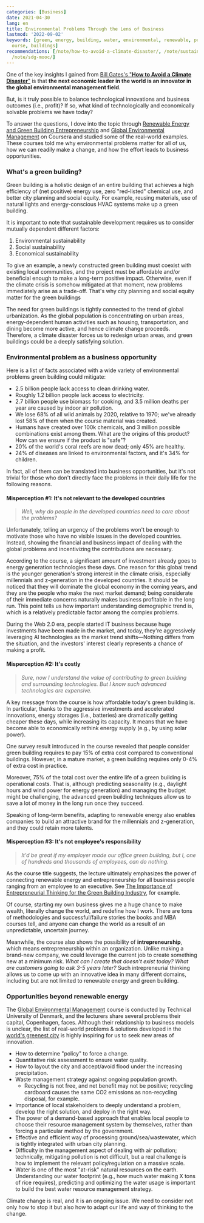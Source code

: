 ```yaml
---
categories: [Business]
date: 2021-04-30
lang: en
title: Environmental Problems Through the Lens of Business
lastmod: '2022-09-02'
keywords: [green, energy, building, water, environmental, renewable, problems, business,
  ourse, buildings]
recommendations: [/note/how-to-avoid-a-climate-disaster/, /note/sustainability-at-big-tech/,
  /note/sdg-mooc/]
---
```


One of the key insights I gained from [Bill Gates's "**How to Avoid a Climate Disaster**"](/note/how-to-avoid-a-climate-disaster) is that **the next economic leader in the world is an innovator in the global environmental management field**. 

But, is it truly possible to balance technological innovations and business outcomes (i.e., profit)? If so, what kind of technologically and economically solvable problems we have today?

To answer the questions, I dove into the topic through [Renewable Energy and Green Building Entrepreneurship](https://coursera.org/verify/T3LER8XRDGVE) and [Global Environmental Management](https://coursera.org/verify/SSZXFULHTAN3) on Coursera and studied some of the real-world examples. These courses told me why environmental problems matter for all of us, how we can readily make a change, and how the effort leads to business opportunities.

### What's a green building?

Green building is a holistic design of an entire building that achieves a high efficiency of (net positive) energy use, zero "red-listed" chemical use, and better city planning and social equity. For example, reusing materials, use of natural lights and energy-conscious HVAC systems make up a green building.

It is important to note that sustainable development requires us to consider mutually dependent different factors:

1. Environmental sustainability
2. Social sustainability
3. Economical sustainability

To give an example, a newly constructed green building must coexist with existing local communities, and the project must be affordable and/or beneficial enough to make a long-term positive impact. Otherwise, even if the climate crisis is somehow mitigated at that moment, new problems immediately arise as a trade-off. That's why city planning and social equity matter for the green buildings

The need for green buildings is tightly connected to the trend of global urbanization. As the global population is concentrating on urban areas, energy-dependent human activities such as housing, transportation, and dining become more active, and hence climate change proceeds. Therefore, a climate disaster forces us to redesign urban areas, and green buildings could be a deeply satisfying solution.

### Environmental problem as a business opportunity

Here is a list of facts associated with a wide variety of environmental problems green building could mitigate:

- 2.5 billion people lack access to clean drinking water.
- Roughly 1.2 billion people lack access to electricity.
- 2.7 billion people use biomass for cooking, and 3.5 million deaths per year are caused by indoor air pollution.
- We lose 68% of all wild animals by 2020, relative to 1970; we've already lost 58% of them when the course material was created.
- Humans have created over 100k chemicals, and 3 million possible combinations exist among them. What are the origins of this product? How can we ensure if the product is "safe"?
- 20% of the world's coral reefs are now dead; only 45% are healthy.
- 24% of diseases are linked to environmental factors, and it's 34% for children.

In fact, all of them can be translated into business opportunities, but it's not trivial for those who don't directly face the problems in their daily life for the following reasons.

#### Misperception #1: It's not relevant to the developed countries

> *Well, why do people in the developed countries need to care about the problems?*

Unfortunately, telling an urgency of the problems won't be enough to motivate those who have no visible issues in the developed countries. Instead, showing the financial and business impact of dealing with the global problems and incentivizing the contributions are necessary.

According to the course, a significant amount of investment already goes to energy generation technologies these days. One reason for this global trend is the younger generation's strong interest in the climate crisis, especially millennials and z-generation in the developed countries. It should be noticed that they will dominate the global economy in the coming years, and they are the people who make the next market demand; being considerate of their immediate concerns naturally makes business profitable in the long run. This point tells us how important understanding demographic trend is, which is a relatively predictable factor among the complex problems.

During the Web 2.0 era, people started IT business because huge investments have been made in the market, and today, they're aggressively leveraging AI technologies as the market trend shifts&mdash;Nothing differs from the situation, and the investors' interest clearly represents a chance of making a profit. 

#### Misperception #2: It's costly 

> *Sure, now I understand the value of contributing to green building and surrounding technologies. But I know such advanced technologies are expensive.*

A key message from the course is how affordable today's green building is. In particular, thanks to the aggressive investments and accelerated innovations, energy storages (i.e., batteries) are dramatically getting cheaper these days, while increasing its capacity. It means that we have become able to economically rethink energy supply (e.g., by using solar power).

One survey result introduced in the course revealed that people consider green building requires to pay 15% of extra cost compared to conventional buildings. However, in a mature market, a green building requires only 0-4% of extra cost in practice.

Moreover, 75% of the total cost over the entire life of a green building is operational costs. That is, although predicting seasonality (e.g., daylight hours and wind power for energy generation) and managing the budget might be challenging, the advanced green building techniques allow us to save a lot of money in the long run once they succeed.

Speaking of long-term benefits, adapting to renewable energy also enables companies to build an attractive brand for the millennials and z-generation, and they could retain more talents.

#### Misperception #3: It's not employee's responsibility

> *It'd be great if my employer made our office green building, but I, one of hundreds and thousands of employees, can do nothing.*

As the course title suggests, the lecture ultimately emphasizes the power of connecting renewable energy and entrepreneurship for all business people ranging from an employee to an executive. See [The Importance of Entrepreneurial Thinking for the Green Building Industry](http://insight.gbig.org/the-importance-of-entrepreneurial-thinking-for-the-green-building-industry/), for example.

Of course, starting my own business gives me a huge chance to make wealth, literally change the world, and redefine how I work. There are tons of methodologies and successful/failure stories the books and MBA courses tell, and anyone can change the world as a result of an unpredictable, uncertain journey.

Meanwhile, the course also shows the possibility of **intrepreneurship**, which means entrepreneurship within an organization. Unlike making a brand-new company, we could leverage the current job to create something new at a minimum risk. *What can I create that doesn't exist today? What are customers going to ask 3-5 years later?* Such intrepreneurial thinking allows us to come up with an innovative idea in many different domains, including but are not limited to renewable energy and green building.

### Opportunities beyond renewable energy

The [Global Environmental Management](https://coursera.org/verify/SSZXFULHTAN3) course is conducted by Technical University of Denmark, and the lecturers share several problems their capital, Copenhagen, faces. Although their relationship to business models is unclear, the list of real-world problems & solutions developed in the [world's greenest city](https://www.telegraph.co.uk/travel/discovering-hygge-in-copenhagen/worlds-greenest-city/) is highly inspiring for us to seek new areas of innovation.

- How to determine "policy" to force a change.
- Quantitative risk assessment to ensure water quality.
- How to layout the city and accept/avoid flood under the increasing precipitation.
- Waste management strategy against ongoing population growth.
  - Recycling is not free, and net benefit may not be positive; recycling cardboard causes the same CO2 emissions as non-recycling disposal, for example.
- Importance of local stakeholders to deeply understand a problem, develop the right solution, and deploy in the right way. 
- The power of a demand-based approach that enables local people to choose their resource management system by themselves, rather than forcing a particular method by the government.
- Effective and efficient way of processing ground/sea/wastewater, which is tightly integrated with urban city planning.
- Difficulty in the management aspect of dealing with air pollution; technically, mitigating pollution is not difficult, but a real challenge is how to implement the relevant policy/regulation on a massive scale.
- Water is one of the most "at-risk" natural resources on the earth. Understanding our water footprint (e.g., how much water making X tons of rice requires), predicting and optimizing the water usage is important to build the best water resource management strategy. 

Climate change is real, and it is an ongoing issue. We need to consider not only how to stop it but also how to adapt our life and way of thinking to the change.